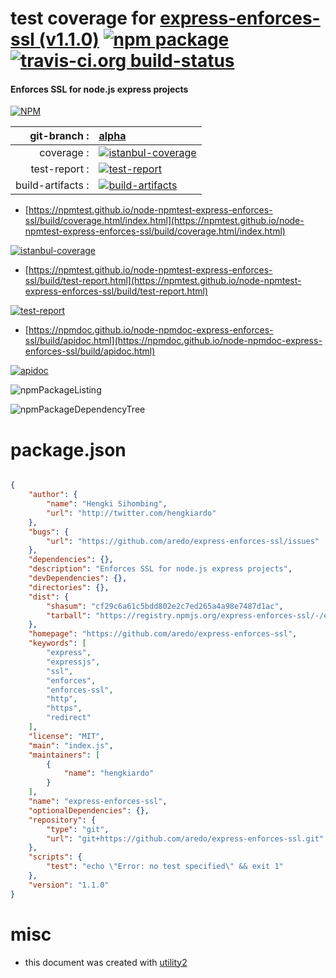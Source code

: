 # test coverage for  [express-enforces-ssl (v1.1.0)](https://github.com/aredo/express-enforces-ssl)  [![npm package](https://img.shields.io/npm/v/npmtest-express-enforces-ssl.svg?style=flat-square)](https://www.npmjs.org/package/npmtest-express-enforces-ssl) [![travis-ci.org build-status](https://api.travis-ci.org/npmtest/node-npmtest-express-enforces-ssl.svg)](https://travis-ci.org/npmtest/node-npmtest-express-enforces-ssl)
#### Enforces SSL for node.js express projects

[![NPM](https://nodei.co/npm/express-enforces-ssl.png?downloads=true&downloadRank=true&stars=true)](https://www.npmjs.com/package/express-enforces-ssl)

| git-branch : | [alpha](https://github.com/npmtest/node-npmtest-express-enforces-ssl/tree/alpha)|
|--:|:--|
| coverage : | [![istanbul-coverage](https://npmtest.github.io/node-npmtest-express-enforces-ssl/build/coverage.badge.svg)](https://npmtest.github.io/node-npmtest-express-enforces-ssl/build/coverage.html/index.html)|
| test-report : | [![test-report](https://npmtest.github.io/node-npmtest-express-enforces-ssl/build/test-report.badge.svg)](https://npmtest.github.io/node-npmtest-express-enforces-ssl/build/test-report.html)|
| build-artifacts : | [![build-artifacts](https://npmtest.github.io/node-npmtest-express-enforces-ssl/glyphicons_144_folder_open.png)](https://github.com/npmtest/node-npmtest-express-enforces-ssl/tree/gh-pages/build)|

- [https://npmtest.github.io/node-npmtest-express-enforces-ssl/build/coverage.html/index.html](https://npmtest.github.io/node-npmtest-express-enforces-ssl/build/coverage.html/index.html)

[![istanbul-coverage](https://npmtest.github.io/node-npmtest-express-enforces-ssl/build/screenCapture.buildCi.browser.%252Ftmp%252Fbuild%252Fcoverage.lib.html.png)](https://npmtest.github.io/node-npmtest-express-enforces-ssl/build/coverage.html/index.html)

- [https://npmtest.github.io/node-npmtest-express-enforces-ssl/build/test-report.html](https://npmtest.github.io/node-npmtest-express-enforces-ssl/build/test-report.html)

[![test-report](https://npmtest.github.io/node-npmtest-express-enforces-ssl/build/screenCapture.buildCi.browser.%252Ftmp%252Fbuild%252Ftest-report.html.png)](https://npmtest.github.io/node-npmtest-express-enforces-ssl/build/test-report.html)

- [https://npmdoc.github.io/node-npmdoc-express-enforces-ssl/build/apidoc.html](https://npmdoc.github.io/node-npmdoc-express-enforces-ssl/build/apidoc.html)

[![apidoc](https://npmdoc.github.io/node-npmdoc-express-enforces-ssl/build/screenCapture.buildCi.browser.%252Ftmp%252Fbuild%252Fapidoc.html.png)](https://npmdoc.github.io/node-npmdoc-express-enforces-ssl/build/apidoc.html)

![npmPackageListing](https://npmtest.github.io/node-npmtest-express-enforces-ssl/build/screenCapture.npmPackageListing.svg)

![npmPackageDependencyTree](https://npmtest.github.io/node-npmtest-express-enforces-ssl/build/screenCapture.npmPackageDependencyTree.svg)



# package.json

```json

{
    "author": {
        "name": "Hengki Sihombing",
        "url": "http://twitter.com/hengkiardo"
    },
    "bugs": {
        "url": "https://github.com/aredo/express-enforces-ssl/issues"
    },
    "dependencies": {},
    "description": "Enforces SSL for node.js express projects",
    "devDependencies": {},
    "directories": {},
    "dist": {
        "shasum": "cf29c6a61c5bdd802e2c7ed265a4a98e7487d1ac",
        "tarball": "https://registry.npmjs.org/express-enforces-ssl/-/express-enforces-ssl-1.1.0.tgz"
    },
    "homepage": "https://github.com/aredo/express-enforces-ssl",
    "keywords": [
        "express",
        "expressjs",
        "ssl",
        "enforces",
        "enforces-ssl",
        "http",
        "https",
        "redirect"
    ],
    "license": "MIT",
    "main": "index.js",
    "maintainers": [
        {
            "name": "hengkiardo"
        }
    ],
    "name": "express-enforces-ssl",
    "optionalDependencies": {},
    "repository": {
        "type": "git",
        "url": "git+https://github.com/aredo/express-enforces-ssl.git"
    },
    "scripts": {
        "test": "echo \"Error: no test specified\" && exit 1"
    },
    "version": "1.1.0"
}
```



# misc
- this document was created with [utility2](https://github.com/kaizhu256/node-utility2)
